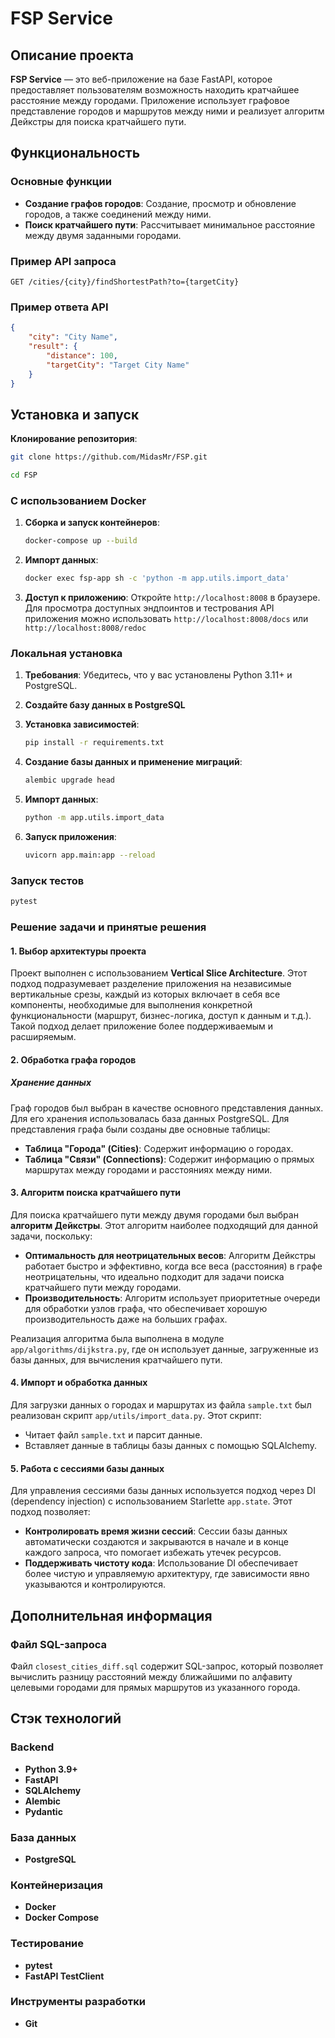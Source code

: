 # FSP Service

## Описание проекта

**FSP Service** — это веб-приложение на базе FastAPI, которое предоставляет пользователям возможность находить кратчайшее расстояние между городами. Приложение использует графовое представление городов и маршрутов между ними и реализует алгоритм Дейкстры для поиска кратчайшего пути.

## Функциональность

### Основные функции

- **Создание графов городов**: Создание, просмотр и обновление городов, а также соединений между ними.
- **Поиск кратчайшего пути**: Рассчитывает минимальное расстояние между двумя заданными городами.

### Пример API запроса

```
GET /cities/{city}/findShortestPath?to={targetCity}
```

### Пример ответа API

```json
{
    "city": "City Name",
    "result": {
        "distance": 100,
        "targetCity": "Target City Name"
    }
}
```

## Установка и запуск

**Клонирование репозитория**:

   ```bash
   git clone https://github.com/MidasMr/FSP.git
   ```

   ```bash
   cd FSP
   ```

### С использованием Docker

1. **Сборка и запуск контейнеров**:

   ```bash
   docker-compose up --build
   ```

2. **Импорт данных**:

    ```bash
    docker exec fsp-app sh -c 'python -m app.utils.import_data'
    ```

3. **Доступ к приложению**: Откройте `http://localhost:8008` в браузере.
Для просмотра доступных эндпоинтов и тестрования API приложения можно использовать `http://localhost:8008/docs` или `http://localhost:8008/redoc`

### Локальная установка

1. **Требования**: Убедитесь, что у вас установлены Python 3.11+ и PostgreSQL.

2. **Создайте базу данных в PostgreSQL**

3. **Установка зависимостей**:

   ```bash
   pip install -r requirements.txt
   ```

4. **Создание базы данных и применение миграций**:

   ```bash
   alembic upgrade head
   ```

5. **Импорт данных**:

    ```bash
    python -m app.utils.import_data
    ```

6. **Запуск приложения**:

   ```bash
   uvicorn app.main:app --reload
   ```

### Запуск тестов

```bash
pytest
```

### Решение задачи и принятые решения

#### 1. **Выбор архитектуры проекта**

Проект выполнен с использованием **Vertical Slice Architecture**. Этот подход подразумевает разделение приложения на независимые вертикальные срезы, каждый из которых включает в себя все компоненты, необходимые для выполнения конкретной функциональности (маршрут, бизнес-логика, доступ к данным и т.д.). Такой подход делает приложение более поддерживаемым и расширяемым.

#### 2. **Обработка графа городов**

##### Хранение данных

Граф городов был выбран в качестве основного представления данных. Для его хранения использовалась база данных PostgreSQL. Для представления графа были созданы две основные таблицы:

- **Таблица "Города" (Cities)**: Содержит информацию о городах.
- **Таблица "Связи" (Connections)**: Содержит информацию о прямых маршрутах между городами и расстояниях между ними.

#### 3. **Алгоритм поиска кратчайшего пути**

Для поиска кратчайшего пути между двумя городами был выбран **алгоритм Дейкстры**. Этот алгоритм наиболее подходящий для данной задачи, поскольку:

- **Оптимальность для неотрицательных весов**: Алгоритм Дейкстры работает быстро и эффективно, когда все веса (расстояния) в графе неотрицательны, что идеально подходит для задачи поиска кратчайшего пути между городами.
- **Производительность**: Алгоритм использует приоритетные очереди для обработки узлов графа, что обеспечивает хорошую производительность даже на больших графах.

Реализация алгоритма была выполнена в модуле `app/algorithms/dijkstra.py`, где он использует данные, загруженные из базы данных, для вычисления кратчайшего пути.

#### 4. **Импорт и обработка данных**

Для загрузки данных о городах и маршрутах из файла `sample.txt` был реализован скрипт `app/utils/import_data.py`. Этот скрипт:

- Читает файл `sample.txt` и парсит данные.
- Вставляет данные в таблицы базы данных с помощью SQLAlchemy.

#### 5. **Работа с сессиями базы данных**

Для управления сессиями базы данных используется подход через DI (dependency injection) с использованием Starlette `app.state`. Этот подход позволяет:

- **Контролировать время жизни сессий**: Сессии базы данных автоматически создаются и закрываются в начале и в конце каждого запроса, что помогает избежать утечек ресурсов.
- **Поддерживать чистоту кода**: Использование DI обеспечивает более чистую и управляемую архитектуру, где зависимости явно указываются и контролируются.

## Дополнительная информация

### Файл SQL-запроса

Файл `closest_cities_diff.sql` содержит SQL-запрос, который позволяет вычислить разницу расстояний между ближайшими по алфавиту целевыми городами для прямых маршрутов из указанного города.

## Стэк технологий

### Backend

- **Python 3.9+**
- **FastAPI**
- **SQLAlchemy**
- **Alembic**
- **Pydantic**

### База данных

- **PostgreSQL**

### Контейнеризация

- **Docker**
- **Docker Compose**

### Тестирование

- **pytest**
- **FastAPI TestClient**

### Инструменты разработки

- **Git**